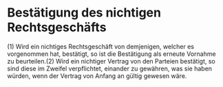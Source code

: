 # Bestätigung des nichtigen Rechtsgeschäfts

(1) Wird ein nichtiges Rechtsgeschäft von demjenigen, welcher es vorgenommen hat, bestätigt, so ist die Bestätigung als erneute Vornahme zu beurteilen.(2) Wird ein nichtiger Vertrag von den Parteien bestätigt, so sind diese im Zweifel verpflichtet, einander zu gewähren, was sie haben würden, wenn der Vertrag von Anfang an gültig gewesen wäre. 

